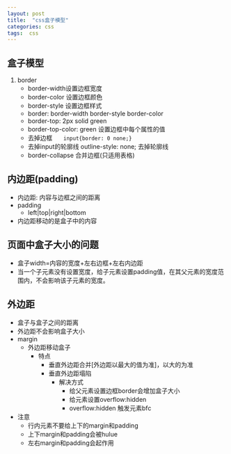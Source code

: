 ```yaml
---
layout: post
title:  "css盒子模型"
categories: css
tags:  css
---
```


## 盒子模型 ##
1. border
	- border-width设置边框宽度
	- border-color 设置边框颜色
	- border-style 设置边框样式
	- border: border-width border-style border-color
	- border-top: 2px solid green
	- border-top-color: green 设置边框中每个属性的值
	- 去掉边框  `	input{border: 0 none;}`
	- 去掉input的轮廓线 outline-style: none; 去掉轮廓线
	- border-collapse 合并边框(只适用表格)




## 内边距(padding) ##
	
- 内边距: 内容与边框之间的距离
- padding
	- left|top|right|bottom
- 内边距移动的是盒子中的内容

## 页面中盒子大小的问题 ##
	
- 盒子width=内容的宽度+左右边框+左右内边距
 - 当一个子元素没有设置宽度，给子元素设置padding值，在其父元素的宽度范围内，不会影响该子元素的宽度。

## 外边距 ##
- 盒子与盒子之间的距离
- 外边距不会影响盒子大小
- margin
	- 外边距移动盒子
		- 特点
			- 垂直外边距合并[外边距以最大的值为准]，以大的为准
			- 垂直外边距塌陷
				- 解决方式
					- 给父元素设置边框border会增加盒子大小
					- 给元素设置overflow:hidden
					- overflow:hidden 触发元素bfc
- 注意
	- 行内元素不要给上下的margin和padding
	- 上下margin和padding会被hulue
	- 左右margin和padding会起作用 